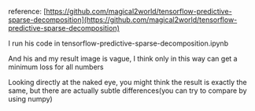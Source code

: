reference: [https://github.com/magical2world/tensorflow-predictive-sparse-decomposition](https://github.com/magical2world/tensorflow-predictive-sparse-decomposition)

I run his code in tensorflow-predictive-sparse-decomposition.ipynb

And his and my result image is vague, I think only in this way can get a minimum loss for all numbers

Looking directly at the naked eye, you might think the result is exactly the same, but there are actually subtle differences(you can try to compare by using numpy)
